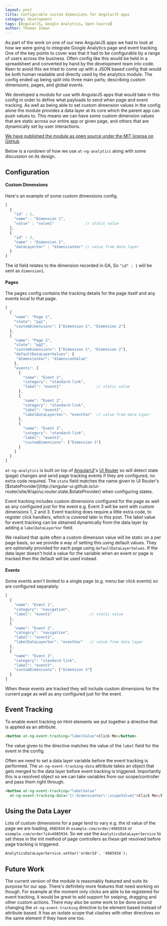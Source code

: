 ```yaml
---
layout: post
title: Configurable custom dimensions for AngularJS apps
category: development
tags: [AngularJS, Google Analytics, Open Source]
author: Thomas Inman
---
```


As part of the work on one of our new AngularJS apps we had to look at how we were going to integrate Google Analytics page and event tracking. One of the key points to cover was that it had to be configurable by a range of users across the business. Often config like this would be held in a spreadsheet and converted by hand by the development team into code. Keen to avoid this we tried to come up with a JSON based config that would be both human readable and directly used by the analytics module. The config ended up being split into three main parts; describing custom dimensions, pages, and global events.

We developed a module for use with AngularJS apps that would take in this config in order to define what payloads to send when page and event tracking. As well as being able to set custom dimension values in the config alone the module provides a data layer at its core which the parent app can push values to. This means we can have some custom dimension values that are static across our entire app or given page, and others that are dynamically set by user interactions.

[We have published the module as open source under the MIT license on GitHub](https://github.com/autotraderuk/at-ng-analytics)

Below is a rundown of how we use `at-ng-analytics` along with some discussion on its design.

Configuration
-------------

#### Custom Dimensions

Here's an example of some custom dimensions config.

```javascript
[
  {
    "id" : 1,
    "name" : "Dimension 1",
    "value" : "value1"              // static value
  },
  {
    "id" : 2,
    "name" : "Dimension 2",
    "dataLayerVar" : "dimensionVar" // value from data layer
  }
]
```

The id field relates to the dimension recorded in GA, So `"id" : 1` will be sent as `dimension1`.

#### Pages

The pages config contains the tracking details for the page itself and any events local to that page.

```javascript
[
  {
    "name": "Page 1",
    "state": "pg1",
    "customDimensions": ["Dimension 1", "Dimension 2"]
  },
  {
    "name": "Page 2",
    "state": "pg2",
    "customDimensions": ["Dimension 1", "Dimension 2"],
    "defaultDataLayerValues": {
     "dimensionVar": "dimensionValue"
    },
    "events": [
      {
        "name": "Event 1",
        "category": "standard-link",
        "label": "event1"                // static value
      },
      {
        "name": "Event 2",
        "category": "standard-link",
        "label": "event2",
        "labelDataLayerVar": "eventVar"  // value from data layer
      },
      {
        "name": "Event 3",
        "category": "standard-link",
        "label": "event3",
        "customDimensions": ["Dimension 3"]
      }
    ]
  }
]
```

`at-ng-analytics` is built on top of [AngularUI](https://angular-ui.github.io/)'s [UI Router](http://angular-ui.github.io/ui-router/site/#/api/ui.router) so will detect state (page) changes and send page tracking events if they are configured, no extra code required. The `state` field matches the name given to UI Router's [$stateProvider](http://angular-ui.github.io/ui-router/site/#/api/ui.router.state.$stateProvider) when configuring states.

Event tracking includes custom dimensions configured for the page as well as any configured just for the event e.g. Event 3 will be sent with custom dimensions 1, 2 and 3. Event tracking does require a little extra code, to register click handlers, which is covered later in this post. The label value for event tracking can be obtained dynamically from the data layer by adding a `labelDataLayerVar` field.

We realised that quite often a custom dimension value will be static on a per page basis, so we provide a way of setting this using default values. They are optionally provided for each page using `defaultDataLayerValues`. If the data layer doesn't hold a value for the variable when an event or page is tracked then the default will be used instead.

#### Events

Some events aren't limited to a single page (e.g. menu bar click events) so are configured separately.

```javascript
[
  {
    "name": "Event 1",
    "category": "navigation",
    "label": "event1"                 // static value
  },
  {
    "name": "Event 2",
    "category": "navigation",
    "label": "event2",
    "labelDataLayerVar": "eventVar"   // value from data layer
  },
  {
    "name": "Event 3",
    "category": "standard-link",
    "label": "event3",
    "customDimensions": ["Dimension 3"]
  }
]
```

 When these events are tracked they will include custom dimensions for the current page as well as any configured just for the event.

Event Tracking
--------------

 To enable event tracking on html elements we put together a directive that is applied as an attribute.

```html
<button at-ng-event-tracking="labelValue">Click Me</button>
```

The value given to the directive matches the value of the `label` field for the event in the config.

Often we need to set a data layer variable before the event tracking is performed. The `at-ng-event-tracking-data` attribute takes an object that gets merged to the data layer before event tracking is triggered. Importantly this is a resolved object so we can take variables from our scope/controller and pass them right through.

```html
<button at-ng-event-tracking="labelValue"
  at-ng-event-tracking-data="{\'dimensionVar\':scopeValue}">Click Me</button>
```

Using the Data Layer
--------------------

Lots of custom dimensions for a page tend to vary e.g. the id value of the page we are loading, `4985934` in `example.com/order/4985934` or `example.com/order?id=4985934`. So we use the `AnalyticsDataLayerService` to set these in the init method of page controllers as these get resolved before page tracking is triggered.

```html
AnalyticsDataLayerService.setVar('orderId', '4985934');
```

Future Work
-----------

The current version of the module is reasonably featured and suits its purpose for our app. There's definitely more features that need working on though. For example at the moment only clicks are able to be registered for event tracking, it would be great to add support for swiping, dragging and other custom actions. There may also be some work to be done around changing the `at-ng-event-tracking` directive to be element based instead of attribute based. It has an isolate scope that clashes with other directives on the same element if they have one too.
